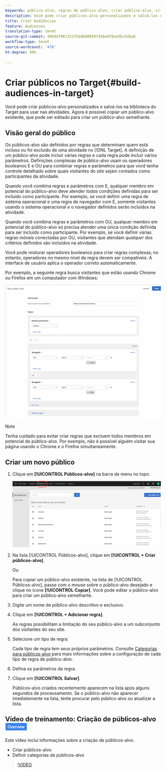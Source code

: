 ```yaml
---
keywords: público-alvo, regras de público-alvo, criar público-alvo, criação de público-alvo
description: Você pode criar públicos-alvo personalizados e salvá-los na biblioteca do Target para usar nas atividades. Agora é possível copiar um público-alvo existente, que pode ser editado para criar um público-alvo semelhante.
title: Criar Audiências
feature: Audiences
translation-type: tm+mt
source-git-commit: 48b94f967252f5ddb009597456edf0a43bc54ba6
workflow-type: tm+mt
source-wordcount: '478'
ht-degree: 99%

---
```



# Criar públicos no Target{#build-audiences-in-target}

Você pode criar públicos-alvo personalizados e salvá-los na biblioteca do Target para usar nas atividades. Agora é possível copiar um público-alvo existente, que pode ser editado para criar um público-alvo semelhante.

## Visão geral do público

Os públicos-alvo são definidos por regras que determinam quem está incluso ou foi excluído de uma atividade no [!DNL Target]. A definição de um público-alvo pode incluir várias regras e cada regra pode incluir vários parâmetros. Definições complexas de público-alvo usam os operadores booleanos E e OU para combinar regras e parâmetros para que você tenha controle detalhado sobre quais visitantes do site sejam contados como participantes da atividade.

Quando você combina regras e parâmetros com E, qualquer membro em potencial do público-alvo deve atender *todas* condições definidas para ser incluído como participante. Por exemplo, se você definir uma regra de sistema operacional e uma regra de navegador com E, somente visitantes usando o sistema operacional *e* o navegador definidos serão incluídos na atividade.

Quando você combina regras e parâmetros com OU, qualquer membro em potencial do público-alvo só precisa atender uma única condição definida para ser incluído como participante. Por exemplo, se você definir várias regras móveis conectadas por OU, visitantes que atendam *qualquer* dos critérios definidos são incluídos na atividade.

Você pode misturar operadores booleanos para criar regras complexas; no entanto, operadores no mesmo nível da regra devem ser compatíveis. A interface de usuário aplica o operador correto automaticamente.

Por exemplo, a seguinte regra busca visitantes que estão usando Chrome *ou* Firefox em um computador com Windows:

![Criar público-alvo](assets/audience_create.png)

>[!NOTE]
>
>Tenha cuidado para evitar criar regras que excluem todos membros em potencial do público-alvo. Por exemplo, não é possível alguém visitar sua página usando o Chrome *e* o Firefox simultaneamente.

## Criar um novo público

1. Clique em **[!UICONTROL Públicos-alvo]** na barra de menu no topo.

   ![](assets/audiences_list.png)

1. Na lista [!UICONTROL Públicos-alvo], clique em **[!UICONTROL + Criar públicos-alvo]**.

   Ou

   Para copiar um público-alvo existente, na lista de [!UICONTROL Públicos-alvo], passe com o mouse sobre o público-alvo desejado e clique no ícone **[!UICONTROL Copiar]**. Você pode editar o público-alvo para criar um público-alvo semelhante.

1. Digite um nome de público-alvo descritivo e exclusivo.
1. Clique em **[!UICONTROL + Adicionar regra]**.

   As regras possibilitam a limitação do seu público-alvo a um subconjunto dos visitantes do seu site.
1. Selecione um tipo de regra.

   Cada tipo de regra tem seus próprios parâmetros. Consulte [Categorias para públicos-alvo](/help/c-target/c-audiences/c-target-rules/target-rules.md#concept_E3A77E42F1644503A829B5107B20880D) para mais informações sobre a configuração de cada tipo de regra de público-alvo.
1. Defina os parâmetros da regra.
1. Clique em **[!UICONTROL Salvar]**.

   Públicos-alvo criados recentemente aparecem na lista após alguns segundos de processamento. Se o público-alvo não aparecer imediatamente na lista, tente procurar pelo público-alvo ou atualizar a lista.

## Vídeo de treinamento: Criação de públicos-alvo  ![Etiqueta de visão geral](/help/assets/overview.png)

Este vídeo inclui informações sobre a criação de públicos-alvo.

* Criar públicos-alvo
* Definir categorias de públicos-alvo

>[!VIDEO](https://video.tv.adobe.com/v/17392)